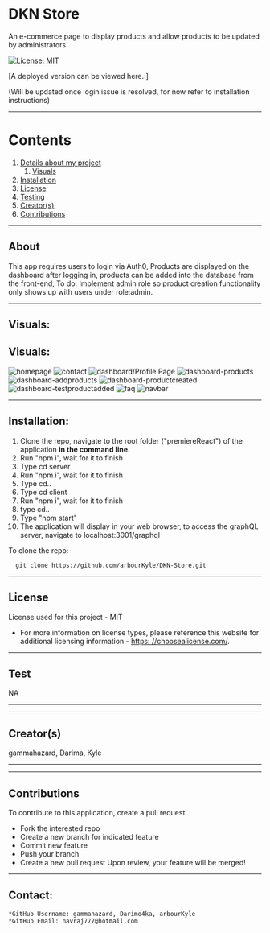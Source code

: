 
  
# DKN Store

 An e-commerce page to display products and allow products to be updated by administrators


  [![License: MIT](https://img.shields.io/badge/License-MIT-yellow.svg)](https://opensource.org/licenses/MIT)

  [A deployed version can be viewed here.:]
  
 (Will be updated once login issue is resolved, for now refer to installation instructions)
  
---

  # Contents

  1. [Details about my project](#about)
      1. [Visuals](#visuals)
  2. [Installation](#installation)
  3. [License](#license)
  4. [Testing](#test)
  5. [Creator(s)](#creators)
  6. [Contributions](#contributions)

---

## About

  This app requires users to login via Auth0, Products are displayed on the dashboard after logging in, products can be added into the database from the front-end, To do: Implement admin role so product creation functionality only shows up with users under role:admin.


---

## Visuals:
## Visuals:
![homepage](/dknreadmepics/homepage.jpg?raw=true "homepage")
![contact](/dknreadmepics/contact.png?raw=true "contact")
![dashboard/Profile Page](/dknreadmepics/dashboard.png?raw=true "dashboard")
![dashboard-products](/dknreadmepics/dashboard-products.jpg?raw=true "dashboard-products")
![dashboard-addproducts](/dknreadmepics/dashboard-addproducts.png?raw=true "dashboard-addproducts")
![dashboard-productcreated](/dknreadmepics/dashboard-productcreated.png?raw=true "dashboard-productcreated")
![dashboard-testproductadded](/dknreadmepics/dashboard-testproductadded.png?raw=true "dashboard-testproducteadded")
![faq](/dknreadmepics/faq.png?raw=true "faq")
![navbar](/dknreadmepics/navbar.png?raw=true "navbar")





---

## Installation:
1. Clone the repo, navigate to the root folder ("premiereReact") of the application **in the command line**. 
2. Run "npm i", wait for it to finish
3. Type cd server
4. Run "npm i", wait for it to finish
5. Type cd..
6. Type cd client
7. Run "npm i", wait for it to finish
8. type cd..
9. Type "npm start"
10. The application will display in your web browser, to access the graphQL server, navigate to localhost:3001/graphql

  To clone the repo:
  
      git clone https://github.com/arbourKyle/DKN-Store.git
  
---

  ## License
  License used for this project - MIT
  * For more information on license types, please reference this website
  for additional licensing information - [https: //choosealicense.com/](https://choosealicense.com/).

---

## Test
  NA

---

---

## Creator(s)
  gammahazard, Darima, Kyle

---

---

## Contributions
  To contribute to this application, create a pull request.
  - Fork the interested repo
  - Create a new branch for indicated feature
  - Commit new feature
  - Push your branch
  - Create a new pull request
  Upon review, your feature will be merged!

---

## Contact:
    *GitHub Username: gammahazard, Darimo4ka, arbourKyle
    *GitHub Email: navraj777@hotmail.com
  
